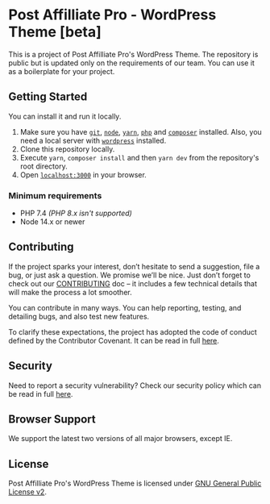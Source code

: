 # Post Affilliate Pro - WordPress Theme [beta]

This is a project of Post Affilliate Pro's WordPress Theme. The repository is public but is updated only on the requirements of our team. You can use it as a boilerplate for your project.

## Getting Started

You can install it and run it locally.

1. Make sure you have [`git`](https://git-scm.com/), [`node`](https://nodejs.org/), [`yarn`](https://classic.yarnpkg.com/en/docs/install), [`php`](https://www.php.net) and [`composer`](https://getcomposer.org) installed. Also, you need a local server with [`wordpress`](https://wordpress.org) installed.
2. Clone this repository locally.
3. Execute `yarn`, `composer install` and then `yarn dev` from the repository's root directory.
4. Open [`localhost:3000`](http://localhost:3000/) in your browser.

### Minimum requirements

- PHP 7.4 _(PHP 8.x isn't supported)_
- Node 14.x or newer

## Contributing

If the project sparks your interest, don’t hesitate to send a suggestion, file a bug, or just ask a question. We promise we’ll be nice. Just don’t forget to check out our [CONTRIBUTING](./CONTRIBUTING.md) doc – it includes a few technical details that will make the process a lot smoother.

You can contribute in many ways. You can help reporting, testing, and detailing bugs, and also test new features.

To clarify these expectations, the project has adopted the code of conduct defined by the Contributor Covenant. It can be read in full [here](./CODE-OF-CONDUCT.md).

## Security

Need to report a security vulnerability? Check our security policy which can be read in full [here](./SECURITY.md).

## Browser Support

We support the latest two versions of all major browsers, except IE.

## License

Post Affilliate Pro's WordPress Theme is licensed under [GNU General Public License v2](./LICENSE.md).
